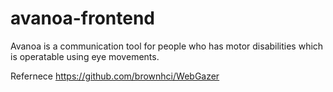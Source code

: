 # avanoa-frontend

Avanoa is a communication tool for people who has motor disabilities which is operatable using eye movements.

Refernece
https://github.com/brownhci/WebGazer
